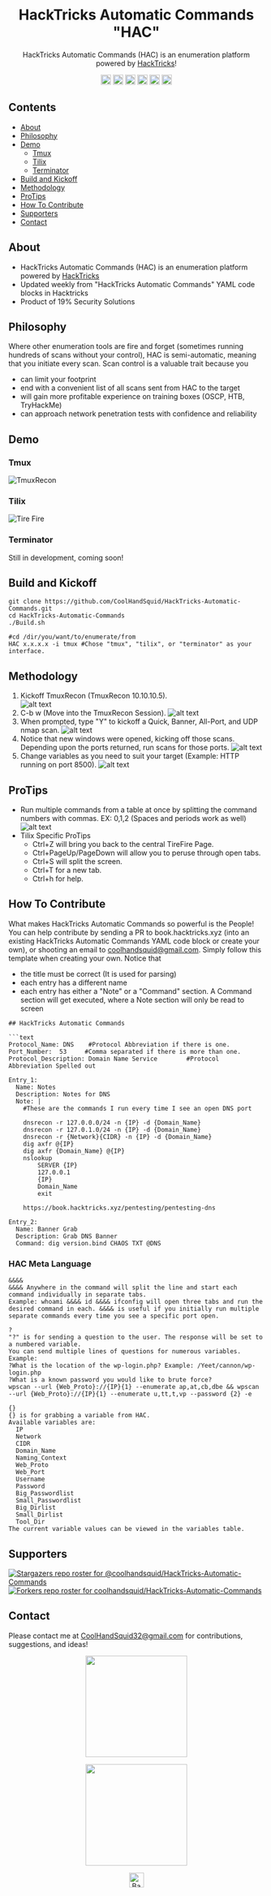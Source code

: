 <h1 align="center">HackTricks Automatic Commands "HAC"</h1>
<p align="center">HackTricks Automatic Commands (HAC) is an enumeration platform powered by <a href="https://book.hacktricks.xyz">HackTricks</a>!</p>
<p align="center">
  <a><img src="https://img.shields.io/badge/price-FREE-0098f7.svg" height="20"/></a>
  <a><img src="https://img.shields.io/github/license/mashape/apistatus.svg" height="20"/></a>
  <a><img src="https://img.shields.io/badge/OS-Kali-yellow.svg" height="20"/></a>
  <a><img src="https://img.shields.io/badge/python-3.7%2B-blue.svg" height="20"/></a>
  <a><img src="https://img.shields.io/badge/version-1.0.0-lightgrey.svg" height="20"/></a>
  <a href="https://twitter.com/intent/tweet?text=I%20love%20automating%20the%20scanning%20and%20enumeration%20capabilities%20I%20have%20with%20the%20enumeration%20platform%20powered%20by%20https%3A%2F%2Fbook.HackTricks.xyz%21%20It%20is%20so%20convenient%21&url=https://github.com/CoolHandSquid/HAC&via=CoolHandSquid&hashtags=infosec,oscp,HackTheBox,kalilinux,pentesting"><img src="https://img.shields.io/twitter/url/http/shields.io.svg?style=social" alt="tweet" height="20"></a>
</p>

## Contents
  - [About](#about)
  - [Philosophy](#philosophy)
  - [Demo](#demo)
    - [Tmux](#tmux)
    - [Tilix](#tilix)
    - [Terminator](#terminator)
  - [Build and Kickoff](#build-and-kickoff)
  - [Methodology](#methodology)
  - [ProTips](#protips)
  - [How To Contribute](#how-to-contribute)
  - [Supporters](#supporters)
  - [Contact](#contact)

## About
- HackTricks Automatic Commands (HAC) is an enumeration platform powered by [HackTricks](https://book.hacktricks.xyz)
- Updated weekly from "HackTricks Automatic Commands" YAML code blocks in Hacktricks
- Product of 19% Security Solutions

## Philosophy
Where other enumeration tools are fire and forget (sometimes running hundreds of scans without your control), HAC is semi-automatic, meaning that you initiate every scan. Scan control is a valuable trait because you
- can limit your footprint
- end with a convenient list of all scans sent from HAC to the target
- will gain more profitable experience on training boxes (OSCP, HTB, TryHackMe)
- can approach network penetration tests with confidence and reliability

## Demo

### Tmux
![TmuxRecon](https://github.com/CoolHandSquid/HackTricks-Automatic-Commands/blob/main/Images/TmuxRecon.gif)
### Tilix
![Tire Fire](https://github.com/CoolHandSquid/HackTricks-Automatic-Commands/blob/main/Images/HAC_tilix_demo.gif)
### Terminator
Still in development, coming soon!

## Build and Kickoff
```
git clone https://github.com/CoolHandSquid/HackTricks-Automatic-Commands.git
cd HackTricks-Automatic-Commands
./Build.sh

#cd /dir/you/want/to/enumerate/from
HAC x.x.x.x -i tmux #Chose "tmux", "tilix", or "terminator" as your interface.
```

## Methodology
1. Kickoff TmuxRecon (TmuxRecon 10.10.10.5).  
  ![alt text](https://github.com/CoolHandSquid/HackTricks-Automatic-Commands/blob/main/Images/HAC_Kickoff_1.png)
2. C-b w (Move into the TmuxRecon Session).
  ![alt text](https://github.com/CoolHandSquid/HackTricks-Automatic-Commands/blob/main/Images/HAC_Kickoff_2.png)
3. When prompted, type "Y" to kickoff a Quick, Banner, All-Port, and UDP nmap scan.
  ![alt text](https://github.com/CoolHandSquid/HackTricks-Automatic-Commands/blob/main/Images/TmuxRecon_Init_2.png)
4. Notice that new windows were opened, kicking off those scans. Depending upon the ports returned, run scans for those ports.
  ![alt text](https://github.com/CoolHandSquid/HackTricks-Automatic-Commands/blob/main/Images/TmuxRecon_InAction_3.png)
5. Change variables as you need to suit your target (Example: HTTP running on port 8500).
  ![alt text](https://github.com/CoolHandSquid/HackTricks-Automatic-Commands/blob/main/Images/TmuxRecon_Variables_6.png)

## ProTips
- Run multiple commands from a table at once by splitting the command numbers with commas. EX: 0,1,2 (Spaces and periods work as well)
![alt text](https://github.com/CoolHandSquid/HackTricks-Automatic-Commands/blob/main/Images/4_split.png)
- Tilix Specific ProTips
  - Ctrl+Z will bring you back to the central TireFire Page.
  - Ctrl+PageUp/PageDown will allow you to peruse through open tabs.
  - Ctrl+S will split the screen.
  - Ctrl+T for a new tab.
  - Ctrl+h for help.

## How To Contribute
What makes HackTricks Automatic Commands so powerful is the People! You can help contribute by sending a PR to book.hacktricks.xyz (into an existing HackTricks Automatic Commands YAML code block or create your own), or shooting an email to coolhandsquid@gmail.com. Simply follow this template when creating your own. Notice that
- the title must be correct (It is used for parsing)
- each entry has a different name
- each entry has either a "Note" or a "Command" section. A Command section will get executed, where a Note section will only be read to screen
```
## HackTricks Automatic Commands

```text
Protocol_Name: DNS    #Protocol Abbreviation if there is one.
Port_Number:  53     #Comma separated if there is more than one.
Protocol_Description: Domain Name Service        #Protocol Abbreviation Spelled out

Entry_1:
  Name: Notes
  Description: Notes for DNS
  Note: |
    #These are the commands I run every time I see an open DNS port

    dnsrecon -r 127.0.0.0/24 -n {IP} -d {Domain_Name}
    dnsrecon -r 127.0.1.0/24 -n {IP} -d {Domain_Name}
    dnsrecon -r {Network}{CIDR} -n {IP} -d {Domain_Name}
    dig axfr @{IP}
    dig axfr {Domain_Name} @{IP}
    nslookup
        SERVER {IP}
        127.0.0.1
        {IP}
        Domain_Name
        exit

    https://book.hacktricks.xyz/pentesting/pentesting-dns

Entry_2:
  Name: Banner Grab
  Description: Grab DNS Banner
  Command: dig version.bind CHAOS TXT @DNS
```

### HAC Meta Language
```
&&&&
&&&& Anywhere in the command will split the line and start each command individually in separate tabs.
Example: whoami &&&& id &&&& ifconfig will open three tabs and run the desired command in each. &&&& is useful if you initially run multiple separate commands every time you see a specific port open.

?
"?" is for sending a question to the user. The response will be set to a numbered variable.
You can send multiple lines of questions for numerous variables.
Example:
?What is the location of the wp-login.php? Example: /Yeet/cannon/wp-login.php
?What is a known password you would like to brute force?
wpscan --url {Web_Proto}://{IP}{1} --enumerate ap,at,cb,dbe && wpscan --url {Web_Proto}://{IP}{1} --enumerate u,tt,t,vp --password {2} -e 

{}
{} is for grabbing a variable from HAC.
Available variables are:
  IP
  Network
  CIDR
  Domain_Name
  Naming_Context
  Web_Proto
  Web_Port
  Username
  Password
  Big_Passwordlist
  Small_Passwordlist
  Big_Dirlist
  Small_Dirlist
  Tool_Dir
The current variable values can be viewed in the variables table.
```
## Supporters
[![Stargazers repo roster for @coolhandsquid/HackTricks-Automatic-Commands](https://reporoster.com/stars/coolhandsquid/HackTricks-Automatic-Commands)](https://github.com/coolhandsquid/HackTricks-Automatic-Commands/stargazers)
[![Forkers repo roster for coolhandsquid/HackTricks-Automatic-Commands](https://reporoster.com/forks/coolhandsquid/HackTricks-Automatic-Commands)](https://github.com/coolhandsquid/HackTricks-Automatic-Commands/network/members)

## Contact
Please contact me at CoolHandSquid32@gmail.com for contributions, suggestions, and ideas!  
<p align="center">
<img src="https://github.com/CoolHandSquid/HackTricks-Automatic-Commands/blob/main/Images/TireFireLogo1.png" width="200" />  
</p>
<p align="center">
<img src="https://github.com/CoolHandSquid/HackTricks-Automatic-Commands/blob/main/Images/CoolHandSquid.jpg" width="200" /> 
</p>

<p align="center"><a href="https://github.com/coolhandsquid/HackTricks-Automatic-Commands#Contents"><img src="https://github.com/CoolHandSquid/HackTricks-Automatic-Commands/blob/main/Images/backToTopButton.png" alt="Back to top" height="29"/></a></p>
